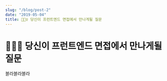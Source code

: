 ```yaml
---
slug: "/blog/post-2"
date: "2019-05-04"
title: 👮🏻‍♀️ 당신이 프런트엔드 면접에서 만나게될 질문
---
```


# 👮🏻‍♀️ 당신이 프런트엔드 면접에서 만나게될 질문

블라블라블라